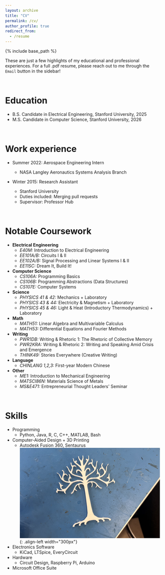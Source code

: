 ```yaml
---
layout: archive
title: "CV"
permalink: /cv/
author_profile: true
redirect_from:
  - /resume
---
```


{% include base_path %}

These are just a few highlights of my educational and professional experiences. For a full .pdf resume, please reach out to me through the `Email` button in the sidebar!

<br/>

Education
======
* B.S. Candidate in Electrical Engineering, Stanford University, 2025
* M.S. Candidate in Computer Science, Stanford University, 2026

<br/>

Work experience
======
* Summer 2022: Aerospace Engineering Intern
  * NASA Langley Aeronautics Systems Analysis Branch

* Winter 2015: Research Assistant
  * Stanford University
  * Duties included: Merging pull requests
  * Supervisor: Professor Hub

<br/>

Notable Coursework
======
* **Electrical Engineering**
  * *E40M:* Introduction to Electrical Engineering
  * *EE101A/B:* Circuits I & II
  * *EE102A/B:* Signal Processing and Linear Systems I & II
  * *EE11SC:* Dream It, Build It!
* **Computer Science**
  * *CS106A:* Programming Basics
  * *CS106B:* Programming Abstractions (Data Structures)
  * *CS107E:* Computer Systems
* **Science**
  * *PHYSICS 41 & 42:* Mechanics + Laboratory
  * *PHYSICS 43 & 44:* Electricity & Magnetism + Laboratory
  * *PHYSICS 45 & 46:* Light & Heat (Introductory Thermodynamics) + Laboratory
* **Math** 
  * *MATH51:* Linear Algebra and Multivariable Calculus
  * *MATH53:* Differential Equations and Fourier Methods
* **Writing**
  * *PWR1DB:* Writing & Rhetoric 1: The Rhetoric of Collective Memory
  * *PWR2KRA:* Writing & Rhetoric 2: Writing and Speaking Amid Crisis and Emergence
  * *THINK49:* Stories Everywhere (Creative Writing)
* **Language**
  * *CHINLANG 1,2,3:* First-year Modern Chinese
* **Other**
  * *ME1:* Introduction to Mechanical Engineering
  * *MATSCI86N:* Materials Science of Metals
  * *MS&E471:* Entrepreneurial Thought Leaders' Seminar
  
<br/>

Skills
======
* Programming
  * Python, Java, R, C, C++, MATLAB, Bash
* Computer-Aided Design + 3D Printing
  * Autodesk Fusion 360, Sentaurus
![Gondor print](/images/gondor.png){: .align-left width="300px"}
* Electronics Software
  * KiCad, LTSpice, EveryCircuit
* Hardware
  * Circuit Design, Raspberry Pi, Arduino
* Microsoft Office Suite
